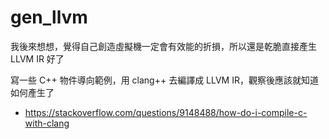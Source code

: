 # gen_llvm

我後來想想，覺得自己創造虛擬機一定會有效能的折損，所以還是乾脆直接產生 LLVM IR 好了

寫一些 C++ 物件導向範例，用 clang++ 去編譯成 LLVM IR，觀察後應該就知道如何產生了

* https://stackoverflow.com/questions/9148488/how-do-i-compile-c-with-clang
